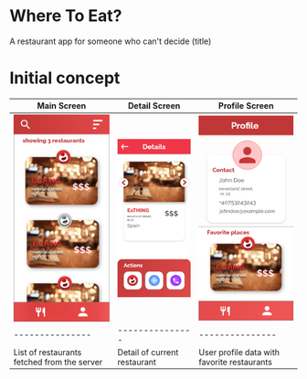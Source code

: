 # Where To Eat?
A restaurant app for someone who can't decide (title)

# Initial concept

| Main Screen | Detail Screen | Profile Screen |
| --------------- | --------------- | --------------- |
| <img align="right" width="200" src="design/MAIN%20SCREEN.png"> | <img align="right" width="200" src="design/DETAIL%20SCREEN.png"> | <img align="right" width="200" src="design/PROFILE%20SCREEN.png"> |
| --------------- | --------------- | --------------- |
| List of restaurants fetched from the server | Detail of current restaurant | User profile data with favorite restaurants |
